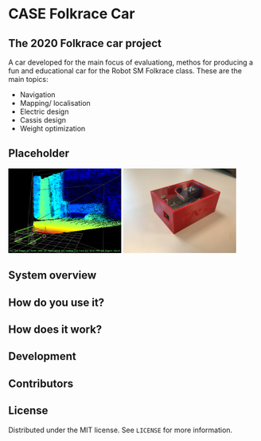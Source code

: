 # CASE Folkrace Car

## The 2020 Folkrace car project
 A car developed for the main focus of evaluationg, methos for producing a fun and educational car for the Robot SM Folkrace class.
 These are the main topics:
- Navigation
- Mapping/ localisation
- Electric design
- Cassis design
- Weight optimization

## Placeholder
<img src="out.png" width="45%" />
<img src="Arduino/images/front.JPG" width="45%" />

## System overview

## How do you use it?

## How does it work?

## Development

## Contributors

## License

Distributed under the MIT license. See ``LICENSE`` for more information.